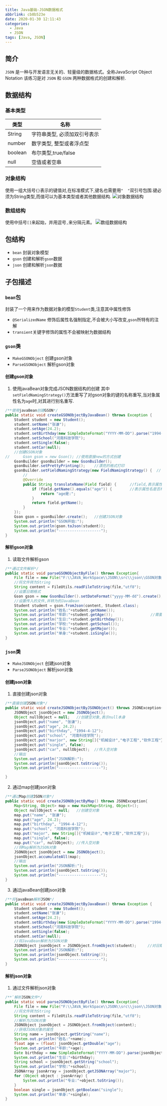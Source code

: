 ```yaml
---
title: Java基础-JSON数据格式
abbrlink: cb8b523e
date: 2020-01-30 12:11:43
categories:
  - Java
  - JSON
tags: [Java, JSON]
---
```


## 简介
`JSON` 是一种与开发语言无关的、轻量级的数据格式。全称JavaScript Object Notation
该练习是对 `JSON` 和 `GSON` 两种数据格式的创建和解析.



## 数据结构

### 基本类型

| 类型    | 名称                         |
| ------- | ---------------------------- |
| String  | 字符串类型, 必须加双引号表示 |
| number  | 数字类型, 整型或者浮点型     |
| boolean | 布尔类型,true/false          |
| null    | 空值或者空串                 |



### 对象结构

使用一组大括号`{}`表示的键值对,在标准模式下,键名也需要用`"  "`双引号包围.键必须为String类型,而值可以为基本类型或者其他数据结构.
![对象数据结构][1]



### 数组结构

使用中括号`[]`来起始，并用逗号`,`来分隔元素。
![数组数据结构][2]



## 包结构

* `bean`  封装对象模型
* `gson`  创建和解析`gson`数据
* `json`   创建和解析`json`数据



## 子包描述

### `bean`包
封装了一个用来作为数据对象的模型`Student`类,注意其中属性修饰

 - `@SerializedName` 修饰后属性名强制指定,不会被大小写改变,`gson`所特有的注解
 - `transient`关键字修饰的属性不会被映射为数据结构

### `gson`类
- `MakeGSONObject` 创建gson对象
- `ParseGSONObject` 解析gson对象

#### 创建gson对象

 1. 使用javaBean对象完成JSON数据结构的创建
其中`setFieldNamingStrategy()`方法重写了对gson对象的键的名称重写,当对象属性名为`age`时,对其进行别名重写.

``` java
/**使用javaBean创建GSON*/
public static void createGSONObjectByJavaBean() throws Exception {
	Student student = new Student();
	student.setName("张谦");
	student.setAge(24.2);
	student.setBirthday(new SimpleDateFormat("YYYY-MM-DD").parse("1994-04-12"));	//日期转换
	student.setSchool("河南科技学院");
	student.setSingle(false);
	student.setCar(null);
	//创建GSON对象
//		Gson gson = new Gson();	//使用直接new的方式创建
	GsonBuilder gsonBuilder = new GsonBuilder();
	gsonBuilder.setPrettyPrinting();	//漂亮的格式打印
	gsonBuilder.setFieldNamingStrategy(new FieldNamingStrategy() {	//
		//
		@Override
		public String translateName(Field field) {		//field,表示属性名
			if (field.getName().equals("age")) {		//表示属性名是否相等
				return "age是:";
			}
			return field.getName();
		}
	});
	Gson gson = gsonBuilder.create();	//创建JSON对象
	System.out.println("GSON开始:");
	System.out.println(gson.toJson(student));
	System.out.println("-------------------");
}
```

#### 解析gson对象

 1. 读取文件解析gson

``` java
/**通过文件解析*/
public static void parseGSONObjectByFile() throws Exception{
	File file = new File("F:\\JAVA_WorkSpace\\JSON\\src\\json\\GSON对象.gson");	//文件的地址
	//将文件转为String
	String content = FileUtils.readFileToString(file,"utf8");
	//设置日期格式
	Gson gson = new GsonBuilder().setDateFormat("yyyy-MM-dd").create();	//日期格式
	//设置传入的文件,并转为的JavaBean
	Student student = gson.fromJson(content, Student.class);
	System.out.println("姓名:"+student.getName());
	System.out.println("年龄:"+student.getAge());					//需要大小写一致,并在JavaBean中声明的
	System.out.println("生日:"+student.getBirthday());
	System.out.println("学校:"+student.getSchool());
	System.out.println("专业:"+student.getMajor());
	System.out.println("单身:"+student.isSingle());
}
```


### `json`类
- `MakeJSONObject` 创建json对象
- `ParseJSONObject` 解析json对象

#### 创建json对象

 1. 直接创建json对象

``` java
/**直接创建JSON对象*/
public static void createJSONObjectByJSONObject() throws JSONException{
	JSONObject jsonObject = new JSONObject();
	Object nullObject = null;	//创建空对象,表示null本身
	jsonObject.put("name", "张谦");
	jsonObject.put("age", 24.2);
	jsonObject.put("birthday", "1994-4-12");
	jsonObject.put("school", "河南科技学院");
	jsonObject.put("marjor", new String[]{"机械设计","电子工程","软件工程"});
	jsonObject.put("single", false);
	jsonObject.put("car", nullObject);	//传入空对象
	//输出
	System.out.println("JSON解析:");
	System.out.println(jsonObject.toString());
	System.out.println("-------------------");

}
```

 2. 通过map创建json对象

``` java
/**通过Map创建JSON对象*/
public static void createJSONObjectByMap() throws JSONException{
	Map<String, Object> map = new HashMap<String, Object>();
	Object nullObject = null;	//创建空对象
	map.put("name", "张谦");
	map.put("age", 24.2);
	map.put("birthday", "1994-4-12");
	map.put("school", "河南科技学院");
	map.put("major", new String[]{"机械设计","电子工程","软件工程"});
	map.put("single", false);
	map.put("car", nullObject);	//传入空对象
	//将Map解析为JSON对象
	JSONObject jsonObject = new JSONObject();
	jsonObject.accumulateAll(map);
	//输出
	System.out.println("JSON解析:");
	System.out.println(jsonObject.toString());
	System.out.println("-------------------");
}	
```

 3. 通过javaBean创建json对象

``` java
/**将javaBean解析JSON*/
public static void createJSONObjectByJavaBean() throws Exception {
	Student student = new Student();
	student.setName("张谦");
	student.setAge(24.2);
	student.setBirthday(new SimpleDateFormat("YYYY-MM-DD").parse("1994-04-12"));	
	student.setSchool("河南科技学院");
	student.setSingle(false);
	student.setCar(null);
	//将JavaBean解析为JSON对象
	JSONObject jsonObject = JSONObject.fromObject(student);		//对日期支持不好	
	System.out.println("JSON解析:");
	System.out.println(jsonObject.toString());
	System.out.println("-------------------");
}
```

#### 解析json对象

 1. 通过文件解析json对象

``` java
/**ʹ解析JSON文件*/
public static void parseJSONObjectByFile() throws Exception{
	File file = new File("F:\\JAVA_WorkSpace\\JSON\\src\\json\\JSON对象.json");	//传入文件
	//将文件转为String
	String content = FileUtils.readFileToString(file,"utf8");
	//解析为JSON对象
	JSONObject jsonObject = JSONObject.fromObject(content);
	//获得JSON对象的属性
	String name = jsonObject.getString("name");
	System.out.println("姓名:"+name);
	float age = (float) jsonObject.getDouble("age");
	System.out.println("年龄:"+age);
	Date birthday = new SimpleDateFormat("YYYY-MM-DD").parse(jsonObject.getString("birthday"));
	System.out.println("生日:"+birthday);
	String school = jsonObject.getString("school");
	System.out.println("学校:"+school);
	JSONArray jsonArray = jsonObject.getJSONArray("major");
	for (Object object : jsonArray) {
		System.out.println("专业:"+object.toString());
	}
	boolean single = jsonObject.getBoolean("single");
	System.out.println("单身:"+single);
}
```


[1]: https://raw.githubusercontent.com/jionjion/Picture_Space/master/WorkSpace/Java/javaBase/json-01.png
[2]: https://raw.githubusercontent.com/jionjion/Picture_Space/master/WorkSpace/Java/javaBase/json-02.png